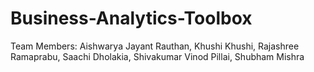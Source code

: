 # Business-Analytics-Toolbox
Team Members: Aishwarya Jayant Rauthan, Khushi Khushi, Rajashree Ramaprabu, Saachi Dholakia, Shivakumar Vinod Pillai, Shubham Mishra
